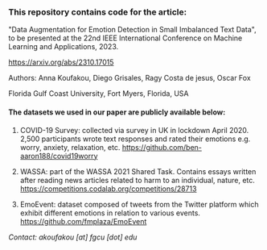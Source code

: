 ### This repository contains code for the article:
"Data Augmentation for Emotion Detection in Small Imbalanced Text Data", to be presented at the 22nd IEEE International Conference on Machine Learning and Applications, 2023.

https://arxiv.org/abs/2310.17015

Authors: Anna Koufakou, Diego Grisales, Ragy Costa de jesus, Oscar Fox 

Florida Gulf Coast University, Fort Myers, Florida, USA


#### The datasets we used in our paper are publicly available below:

1. COVID-19 Survey: collected via survey in UK in lockdown April 2020. 2,500 participants wrote text responses and rated their emotions e.g. worry, anxiety, relaxation, etc. https://github.com/ben-aaron188/covid19worry

2. WASSA: part of the WASSA 2021 Shared Task. Contains essays written after reading news articles related to harm to an individual, nature, etc. https://competitions.codalab.org/competitions/28713

3. EmoEvent: dataset composed of tweets from the Twitter platform which exhibit different emotions in relation to various events. https://github.com/fmplaza/EmoEvent

_Contact: akoufakou [at] fgcu [dot] edu_
